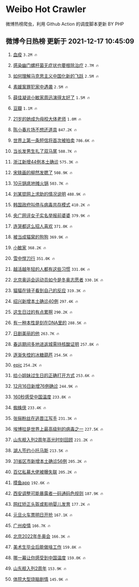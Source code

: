 # Weibo Hot Crawler 



微博热榜爬虫，利用 Github Action 的调度脚本更新 BY PHP 


## 微博今日热榜 更新于 2021-12-17 10:45:09 
1. [血疫](https://s.weibo.com/weibo?q=%23%E8%A1%80%E7%96%AB%23&Refer=top) `3.2M 🔥` 

1. [感染幽门螺杆菌无症状也要根除治疗](https://s.weibo.com/weibo?q=%23%E6%84%9F%E6%9F%93%E5%B9%BD%E9%97%A8%E8%9E%BA%E6%9D%86%E8%8F%8C%E6%97%A0%E7%97%87%E7%8A%B6%E4%B9%9F%E8%A6%81%E6%A0%B9%E9%99%A4%E6%B2%BB%E7%96%97%23&Refer=top) `2.7M 🔥` 

1. [如何理解马克思主义中国化新的飞跃](https://s.weibo.com/weibo?q=%23%E5%A6%82%E4%BD%95%E7%90%86%E8%A7%A3%E9%A9%AC%E5%85%8B%E6%80%9D%E4%B8%BB%E4%B9%89%E4%B8%AD%E5%9B%BD%E5%8C%96%E6%96%B0%E7%9A%84%E9%A3%9E%E8%B7%83%23&Refer=top) `2.5M 🔥` 

1. [素媛案罪犯家中遇袭](https://s.weibo.com/weibo?q=%23%E7%B4%A0%E5%AA%9B%E6%A1%88%E7%BD%AA%E7%8A%AF%E5%AE%B6%E4%B8%AD%E9%81%87%E8%A2%AD%23&Refer=top) `2.5M 🔥` 

1. [薛佳凝说小敏家周迅演得太好了](https://s.weibo.com/weibo?q=%23%E8%96%9B%E4%BD%B3%E5%87%9D%E8%AF%B4%E5%B0%8F%E6%95%8F%E5%AE%B6%E5%91%A8%E8%BF%85%E6%BC%94%E5%BE%97%E5%A4%AA%E5%A5%BD%E4%BA%86%23&Refer=top) `1.5M 🔥` 

1. [豆瓣](https://s.weibo.com/weibo?q=%E8%B1%86%E7%93%A3&Refer=top) `1.1M 🔥` 

1. [21岁的她成为母校大体老师](https://s.weibo.com/weibo?q=%2321%E5%B2%81%E7%9A%84%E5%A5%B9%E6%88%90%E4%B8%BA%E6%AF%8D%E6%A0%A1%E5%A4%A7%E4%BD%93%E8%80%81%E5%B8%88%23&Refer=top) `1.0M 🔥` 

1. [陈小春片场不想还道具](https://s.weibo.com/weibo?q=%23%E9%99%88%E5%B0%8F%E6%98%A5%E7%89%87%E5%9C%BA%E4%B8%8D%E6%83%B3%E8%BF%98%E9%81%93%E5%85%B7%23&Refer=top) `847.2K 🔥` 

1. [世界上第一条短信将首次被拍卖](https://s.weibo.com/weibo?q=%23%E4%B8%96%E7%95%8C%E4%B8%8A%E7%AC%AC%E4%B8%80%E6%9D%A1%E7%9F%AD%E4%BF%A1%E5%B0%86%E9%A6%96%E6%AC%A1%E8%A2%AB%E6%8B%8D%E5%8D%96%23&Refer=top) `786.6K 🔥` 

1. [当长发男生扎了双马尾](https://s.weibo.com/weibo?q=%23%E5%BD%93%E9%95%BF%E5%8F%91%E7%94%B7%E7%94%9F%E6%89%8E%E4%BA%86%E5%8F%8C%E9%A9%AC%E5%B0%BE%23&Refer=top) `588.7K 🔥` 

1. [浙江新增44例本土确诊](https://s.weibo.com/weibo?q=%23%E6%B5%99%E6%B1%9F%E6%96%B0%E5%A2%9E44%E4%BE%8B%E6%9C%AC%E5%9C%9F%E7%A1%AE%E8%AF%8A%23&Refer=top) `575.3K 🔥` 

1. [宋轶画的柳然发腮了](https://s.weibo.com/weibo?q=%23%E5%AE%8B%E8%BD%B6%E7%94%BB%E7%9A%84%E6%9F%B3%E7%84%B6%E5%8F%91%E8%85%AE%E4%BA%86%23&Refer=top) `508.9K 🔥` 

1. [10元锅底地摊火锅](https://s.weibo.com/weibo?q=%2310%E5%85%83%E9%94%85%E5%BA%95%E5%9C%B0%E6%91%8A%E7%81%AB%E9%94%85%23&Refer=top) `503.7K 🔥` 

1. [刘某锟网上求助的情况说明](https://s.weibo.com/weibo?q=%23%E5%88%98%E6%9F%90%E9%94%9F%E7%BD%91%E4%B8%8A%E6%B1%82%E5%8A%A9%E7%9A%84%E6%83%85%E5%86%B5%E8%AF%B4%E6%98%8E%23&Refer=top) `488.9K 🔥` 

1. [韩国政府叫停与病毒共存模式](https://s.weibo.com/weibo?q=%23%E9%9F%A9%E5%9B%BD%E6%94%BF%E5%BA%9C%E5%8F%AB%E5%81%9C%E4%B8%8E%E7%97%85%E6%AF%92%E5%85%B1%E5%AD%98%E6%A8%A1%E5%BC%8F%23&Refer=top) `410.2K 🔥` 

1. [央广网评女子实名举报前婆婆](https://s.weibo.com/weibo?q=%23%E5%A4%AE%E5%B9%BF%E7%BD%91%E8%AF%84%E5%A5%B3%E5%AD%90%E5%AE%9E%E5%90%8D%E4%B8%BE%E6%8A%A5%E5%89%8D%E5%A9%86%E5%A9%86%23&Refer=top) `379.9K 🔥` 

1. [连哭都这么招人喜欢](https://s.weibo.com/weibo?q=%23%E8%BF%9E%E5%93%AD%E9%83%BD%E8%BF%99%E4%B9%88%E6%8B%9B%E4%BA%BA%E5%96%9C%E6%AC%A2%23&Refer=top) `371.0K 🔥` 

1. [被当成猫窝的狗狗](https://s.weibo.com/weibo?q=%23%E8%A2%AB%E5%BD%93%E6%88%90%E7%8C%AB%E7%AA%9D%E7%9A%84%E7%8B%97%E7%8B%97%23&Refer=top) `369.9K 🔥` 

1. [小敏家](https://s.weibo.com/weibo?q=%E5%B0%8F%E6%95%8F%E5%AE%B6&Refer=top) `368.2K 🔥` 

1. [雪中悍刀行](https://s.weibo.com/weibo?q=%E9%9B%AA%E4%B8%AD%E6%82%8D%E5%88%80%E8%A1%8C&Refer=top) `351.0K 🔥` 

1. [越活越年轻的人都有这些习惯](https://s.weibo.com/weibo?q=%23%E8%B6%8A%E6%B4%BB%E8%B6%8A%E5%B9%B4%E8%BD%BB%E7%9A%84%E4%BA%BA%E9%83%BD%E6%9C%89%E8%BF%99%E4%BA%9B%E4%B9%A0%E6%83%AF%23&Refer=top) `331.0K 🔥` 

1. [北京奥运会运动员如今是冬奥志愿者](https://s.weibo.com/weibo?q=%23%E5%8C%97%E4%BA%AC%E5%A5%A5%E8%BF%90%E4%BC%9A%E8%BF%90%E5%8A%A8%E5%91%98%E5%A6%82%E4%BB%8A%E6%98%AF%E5%86%AC%E5%A5%A5%E5%BF%97%E6%84%BF%E8%80%85%23&Refer=top) `330.1K 🔥` 

1. [猫猫在镜子看到自己的反应](https://s.weibo.com/weibo?q=%23%E7%8C%AB%E7%8C%AB%E5%9C%A8%E9%95%9C%E5%AD%90%E7%9C%8B%E5%88%B0%E8%87%AA%E5%B7%B1%E7%9A%84%E5%8F%8D%E5%BA%94%23&Refer=top) `319.3K 🔥` 

1. [绍兴新增本土确诊40例](https://s.weibo.com/weibo?q=%23%E7%BB%8D%E5%85%B4%E6%96%B0%E5%A2%9E%E6%9C%AC%E5%9C%9F%E7%A1%AE%E8%AF%8A40%E4%BE%8B%23&Refer=top) `297.4K 🔥` 

1. [这生日过的有点累啊](https://s.weibo.com/weibo?q=%23%E8%BF%99%E7%94%9F%E6%97%A5%E8%BF%87%E7%9A%84%E6%9C%89%E7%82%B9%E7%B4%AF%E5%95%8A%23&Refer=top) `290.2K 🔥` 

1. [有一种本性是刻在DNA里的](https://s.weibo.com/weibo?q=%23%E6%9C%89%E4%B8%80%E7%A7%8D%E6%9C%AC%E6%80%A7%E6%98%AF%E5%88%BB%E5%9C%A8DNA%E9%87%8C%E7%9A%84%23&Refer=top) `288.5K 🔥` 

1. [日剧美丽的他](https://s.weibo.com/weibo?q=%23%E6%97%A5%E5%89%A7%E7%BE%8E%E4%B8%BD%E7%9A%84%E4%BB%96%23&Refer=top) `263.7K 🔥` 

1. [春运期间多地进返城需持核酸证明](https://s.weibo.com/weibo?q=%23%E6%98%A5%E8%BF%90%E6%9C%9F%E9%97%B4%E5%A4%9A%E5%9C%B0%E8%BF%9B%E8%BF%94%E5%9F%8E%E9%9C%80%E6%8C%81%E6%A0%B8%E9%85%B8%E8%AF%81%E6%98%8E%23&Refer=top) `257.8K 🔥` 

1. [逐渐失控的冰糖葫芦](https://s.weibo.com/weibo?q=%23%E9%80%90%E6%B8%90%E5%A4%B1%E6%8E%A7%E7%9A%84%E5%86%B0%E7%B3%96%E8%91%AB%E8%8A%A6%23&Refer=top) `254.5K 🔥` 

1. [epic](https://s.weibo.com/weibo?q=epic&Refer=top) `254.2K 🔥` 

1. [给小姐妹过生日的正确打开方式](https://s.weibo.com/weibo?q=%E7%BB%99%E5%B0%8F%E5%A7%90%E5%A6%B9%E8%BF%87%E7%94%9F%E6%97%A5%E7%9A%84%E6%AD%A3%E7%A1%AE%E6%89%93%E5%BC%80%E6%96%B9%E5%BC%8F&Refer=top) `253.6K 🔥` 

1. [12月16日新增76例确诊](https://s.weibo.com/weibo?q=%2312%E6%9C%8816%E6%97%A5%E6%96%B0%E5%A2%9E76%E4%BE%8B%E7%A1%AE%E8%AF%8A%23&Refer=top) `244.9K 🔥` 

1. [160秒感受中国温度](https://s.weibo.com/weibo?q=%23160%E7%A7%92%E6%84%9F%E5%8F%97%E4%B8%AD%E5%9B%BD%E6%B8%A9%E5%BA%A6%23&Refer=top) `233.8K 🔥` 

1. [蜘蛛侠](https://s.weibo.com/weibo?q=%E8%9C%98%E8%9B%9B%E4%BE%A0&Refer=top) `233.4K 🔥` 

1. [张俪粉丝在逃晋江写手](https://s.weibo.com/weibo?q=%23%E5%BC%A0%E4%BF%AA%E7%B2%89%E4%B8%9D%E5%9C%A8%E9%80%83%E6%99%8B%E6%B1%9F%E5%86%99%E6%89%8B%23&Refer=top) `231.3K 🔥` 

1. [埃博拉是世界上最高级别的病毒之一](https://s.weibo.com/weibo?q=%23%E5%9F%83%E5%8D%9A%E6%8B%89%E6%98%AF%E4%B8%96%E7%95%8C%E4%B8%8A%E6%9C%80%E9%AB%98%E7%BA%A7%E5%88%AB%E7%9A%84%E7%97%85%E6%AF%92%E4%B9%8B%E4%B8%80%23&Refer=top) `227.5K 🔥` 

1. [山东舰入列2周年高光时刻回顾](https://s.weibo.com/weibo?q=%23%E5%B1%B1%E4%B8%9C%E8%88%B0%E5%85%A5%E5%88%972%E5%91%A8%E5%B9%B4%E9%AB%98%E5%85%89%E6%97%B6%E5%88%BB%E5%9B%9E%E9%A1%BE%23&Refer=top) `221.2K 🔥` 

1. [湖人签约小托马斯](https://s.weibo.com/weibo?q=%23%E6%B9%96%E4%BA%BA%E7%AD%BE%E7%BA%A6%E5%B0%8F%E6%89%98%E9%A9%AC%E6%96%AF%23&Refer=top) `213.5K 🔥` 

1. [31省区市新增本土确诊56例](https://s.weibo.com/weibo?q=%2331%E7%9C%81%E5%8C%BA%E5%B8%82%E6%96%B0%E5%A2%9E%E6%9C%AC%E5%9C%9F%E7%A1%AE%E8%AF%8A56%E4%BE%8B%23&Refer=top) `205.2K 🔥` 

1. [百亿私募大佬被曝失联](https://s.weibo.com/weibo?q=%23%E7%99%BE%E4%BA%BF%E7%A7%81%E5%8B%9F%E5%A4%A7%E4%BD%AC%E8%A2%AB%E6%9B%9D%E5%A4%B1%E8%81%94%23&Refer=top) `205.2K 🔥` 

1. [摸鱼app](https://s.weibo.com/weibo?q=%23%E6%91%B8%E9%B1%BCapp%23&Refer=top) `192.6K 🔥` 

1. [西安调整可能暴露者一码通码色规则](https://s.weibo.com/weibo?q=%23%E8%A5%BF%E5%AE%89%E8%B0%83%E6%95%B4%E5%8F%AF%E8%83%BD%E6%9A%B4%E9%9C%B2%E8%80%85%E4%B8%80%E7%A0%81%E9%80%9A%E7%A0%81%E8%89%B2%E8%A7%84%E5%88%99%23&Refer=top) `187.9K 🔥` 

1. [网红矫正头盔或影响婴儿发育](https://s.weibo.com/weibo?q=%23%E7%BD%91%E7%BA%A2%E7%9F%AB%E6%AD%A3%E5%A4%B4%E7%9B%94%E6%88%96%E5%BD%B1%E5%93%8D%E5%A9%B4%E5%84%BF%E5%8F%91%E8%82%B2%23&Refer=top) `177.2K 🔥` 

1. [元旦火车票明日开抢](https://s.weibo.com/weibo?q=%23%E5%85%83%E6%97%A6%E7%81%AB%E8%BD%A6%E7%A5%A8%E6%98%8E%E6%97%A5%E5%BC%80%E6%8A%A2%23&Refer=top) `167.1K 🔥` 

1. [广州疫情](https://s.weibo.com/weibo?q=%23%E5%B9%BF%E5%B7%9E%E7%96%AB%E6%83%85%23&Refer=top) `166.7K 🔥` 

1. [北京2022年冬奥会](https://s.weibo.com/weibo?q=%23%E5%8C%97%E4%BA%AC2022%E5%B9%B4%E5%86%AC%E5%A5%A5%E4%BC%9A%23&Refer=top) `166.3K 🔥` 

1. [美术生毕业后能做啥工作](https://s.weibo.com/weibo?q=%23%E7%BE%8E%E6%9C%AF%E7%94%9F%E6%AF%95%E4%B8%9A%E5%90%8E%E8%83%BD%E5%81%9A%E5%95%A5%E5%B7%A5%E4%BD%9C%23&Refer=top) `159.8K 🔥` 

1. [哪一幕让你感受到中国温度](https://s.weibo.com/weibo?q=%23%E5%93%AA%E4%B8%80%E5%B9%95%E8%AE%A9%E4%BD%A0%E6%84%9F%E5%8F%97%E5%88%B0%E4%B8%AD%E5%9B%BD%E6%B8%A9%E5%BA%A6%23&Refer=top) `159.0K 🔥` 

1. [山东舰入列2周年](https://s.weibo.com/weibo?q=%23%E5%B1%B1%E4%B8%9C%E8%88%B0%E5%85%A5%E5%88%972%E5%91%A8%E5%B9%B4%23&Refer=top) `153.9K 🔥` 

1. [体院大型烧脑剧情](https://s.weibo.com/weibo?q=%E4%BD%93%E9%99%A2%E5%A4%A7%E5%9E%8B%E7%83%A7%E8%84%91%E5%89%A7%E6%83%85&Refer=top) `145.9K 🔥` 

